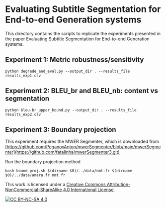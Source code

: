# Evaluating Subtitle Segmentation for End-to-end Generation systems

This directory contains the scripts to replicate the experiments presented in the paper Evaluating Subtitle Segmentation for End-to-end Generation systems.

## Experiment 1: Metric robustness/sensitivity
```
python degrade_and_eval.py --output_dir . --results_file results_exp1.csv
```

## Experiment 2: BLEU_br and BLEU_nb: content vs segmentation
```
python bleu-br_upper_bound.py --output_dir . --results_file results_exp2.csv
```

## Experiment 3: Boundary projection
This experiment requires the MWER Segmenter, which is downloaded from [https://github.com/PeganovAnton/mwerSegmenter/blob/main/mwerSegmenter](https://github.com/fatalinha/mwerSegmenter3.git)

Run the boundary projection method
```
bash bound_proj.sh $(dirname $0)/../data/nmt.fr $(dirname $0)/../data/amara.fr nmt fr
```


This work is licensed under a
[Creative Commons Attribution-NonCommercial-ShareAlike 4.0 International License][cc-by-nc-sa].

[![CC BY-NC-SA 4.0][cc-by-nc-sa-image]][cc-by-nc-sa]

[cc-by-nc-sa]: http://creativecommons.org/licenses/by-nc-sa/4.0/
[cc-by-nc-sa-image]: https://licensebuttons.net/l/by-nc-sa/4.0/88x31.png
[cc-by-nc-sa-shield]: https://img.shields.io/badge/License-CC%20BY--NC--SA%204.0-lightgrey.svg
